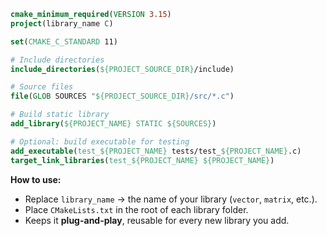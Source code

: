 ```cmake
cmake_minimum_required(VERSION 3.15)
project(library_name C)

set(CMAKE_C_STANDARD 11)

# Include directories
include_directories(${PROJECT_SOURCE_DIR}/include)

# Source files
file(GLOB SOURCES "${PROJECT_SOURCE_DIR}/src/*.c")

# Build static library
add_library(${PROJECT_NAME} STATIC ${SOURCES})

# Optional: build executable for testing
add_executable(test_${PROJECT_NAME} tests/test_${PROJECT_NAME}.c)
target_link_libraries(test_${PROJECT_NAME} ${PROJECT_NAME})
```

**How to use:**  
- Replace `library_name` → the name of your library (`vector`, `matrix`, etc.).  
- Place `CMakeLists.txt` in the root of each library folder.  
- Keeps it **plug-and-play**, reusable for every new library you add. 